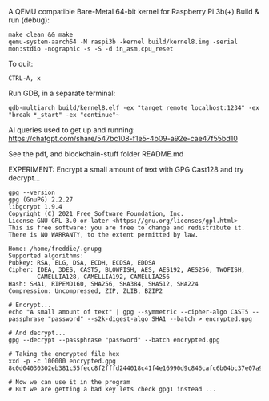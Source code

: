 A QEMU compatible Bare-Metal 64-bit kernel for Raspberry Pi 3b(+)
Build & run (debug):
```
make clean && make
qemu-system-aarch64 -M raspi3b -kernel build/kernel8.img -serial mon:stdio -nographic -s -S -d in_asm,cpu_reset
```

To quit:

`CTRL-A, x`

Run GDB, in a separate terminal:

`gdb-multiarch build/kernel8.elf -ex "target remote localhost:1234" -ex "break *_start" -ex "continue"~ `

AI queries used to get up and running:
https://chatgpt.com/share/547bc108-f1e5-4b09-a92e-cae47f55bd10

See the pdf, and blockchain-stuff folder README.md

EXPERIMENT:
Encrypt a small amount of text with GPG Cast128 and try decrypt...
```
gpg --version
gpg (GnuPG) 2.2.27
libgcrypt 1.9.4
Copyright (C) 2021 Free Software Foundation, Inc.
License GNU GPL-3.0-or-later <https://gnu.org/licenses/gpl.html>
This is free software: you are free to change and redistribute it.
There is NO WARRANTY, to the extent permitted by law.

Home: /home/freddie/.gnupg
Supported algorithms:
Pubkey: RSA, ELG, DSA, ECDH, ECDSA, EDDSA
Cipher: IDEA, 3DES, CAST5, BLOWFISH, AES, AES192, AES256, TWOFISH,
        CAMELLIA128, CAMELLIA192, CAMELLIA256
Hash: SHA1, RIPEMD160, SHA256, SHA384, SHA512, SHA224
Compression: Uncompressed, ZIP, ZLIB, BZIP2

# Encrypt...
echo "A small amount of text" | gpg --symmetric --cipher-algo CAST5 --passphrase "password" --s2k-digest-algo SHA1 --batch > encrypted.gpg

# And decrypt...
gpg --decrypt --passphrase "password" --batch encrypted.gpg

# Taking the encrypted file hex
xxd -p -c 100000 encrypted.gpg 
8c0d04030302eb381c55fecc8f2fffd244018c41f4e16990d9c846cafc6b04bc37e07a9248110a6f11104cfe744d2b2646228c15528525668b97f31bab07bfbcedd0628492ee96bf11e8a4be3aa6e9994901d91195

# Now we can use it in the program
# But we are getting a bad key lets check gpg1 instead ...
```